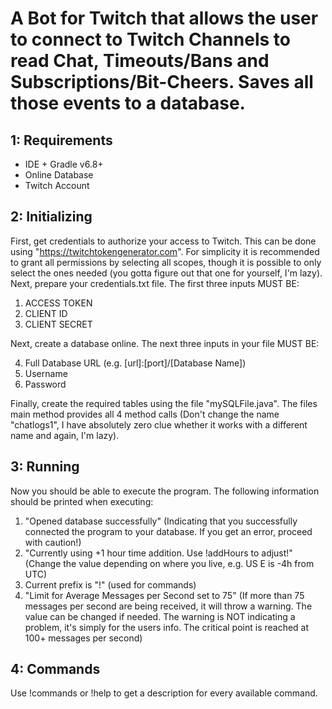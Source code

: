 # A Bot for Twitch that allows the user to connect to Twitch Channels to read Chat, Timeouts/Bans and Subscriptions/Bit-Cheers. Saves all those events to a database.


## 1: Requirements

- IDE + Gradle v6.8+
- Online Database
- Twitch Account


## 2: Initializing

First, get credentials to authorize your access to Twitch. This can be done using "https://twitchtokengenerator.com". For simplicity it is recommended to grant all permissions by selecting all scopes, though it is possible to only select the ones needed (you gotta figure out that one for yourself, I'm lazy).
Next, prepare your credentials.txt file. The first three inputs MUST BE:
1. ACCESS TOKEN
2. CLIENT ID
3. CLIENT SECRET




Next, create a database online. The next three inputs in your file MUST BE:




4. Full Database URL (e.g. [url]:[port]/[Database Name])
5. Username
6. Password

Finally, create the required tables using the file "mySQLFile.java". The files main method provides all 4 method calls (Don't change the name "chatlogs1", I have absolutely zero clue whether it works with a different name and again, I'm lazy).


## 3: Running

Now you should be able to execute the program. The following information should be printed when executing:
1. "Opened database successfully" (Indicating that you successfully connected the program to your database. If you get an error, proceed with caution!)
2. "Currently using +1 hour time addition. Use !addHours to adjust!" (Change the value depending on where you live, e.g. US E is -4h from UTC)
3. Current prefix is "!" (used for commands)
4. "Limit for Average Messages per Second set to 75" (If more than 75 messages per second are being received, it will throw a warning. The value can be changed if needed. The warning is NOT indicating a problem, it's simply for the users info. The critical point is reached at 100+ messages per second)


## 4: Commands

Use !commands or !help to get a description for every available command.
